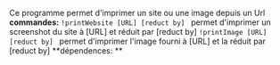 Ce programme permet d'imprimer un site
 ou une image depuis un Url
**commandes:**
`!printWebsite [URL] [reduct by] ` permet d'imprimer un screenshot du site à [URL] et réduit par [reduct by]
`!printImage [URL] [reduct by] ` permet d'imprimer l'image fourni à [URL] et la réduit par [reduct by]
**dépendences: **
